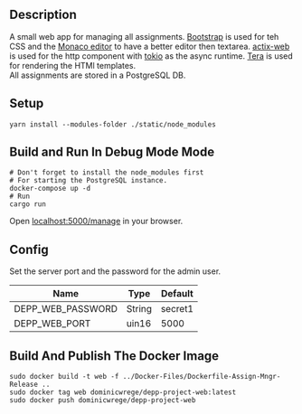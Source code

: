 ## Description

A small web app for managing all assignments. [Bootstrap](https://getbootstrap.com/) is used for teh CSS and the [Monaco editor](https://microsoft.github.io/monaco-editor/) to have a better editor then textarea.
[actix-web](https://github.com/actix/actix-web) is used for the http component with [tokio](https://github.com/tokio-rs/tokio) as the async runtime.
[Tera](https://github.com/Keats/tera) is used for rendering the HTMl templates.  
All assignments are stored in a PostgreSQL DB.

## Setup

```
yarn install --modules-folder ./static/node_modules
```

## Build and Run In Debug Mode Mode

```
# Don't forget to install the node_modules first
# For starting the PostgreSQL instance.
docker-compose up -d
# Run
cargo run
```

Open [localhost:5000/manage](http://localhost:5000/manage) in your browser.

## Config

Set the server port and the password for the admin user.

| Name              | Type   | Default |
| ----------------- | ------ | ------- |
| DEPP_WEB_PASSWORD | String | secret1 |
| DEPP_WEB_PORT     | uin16  | 5000    |

## Build And Publish The Docker Image

```
sudo docker build -t web -f ../Docker-Files/Dockerfile-Assign-Mngr-Release ..
sudo docker tag web dominicwrege/depp-project-web:latest
sudo docker push dominicwrege/depp-project-web
```
